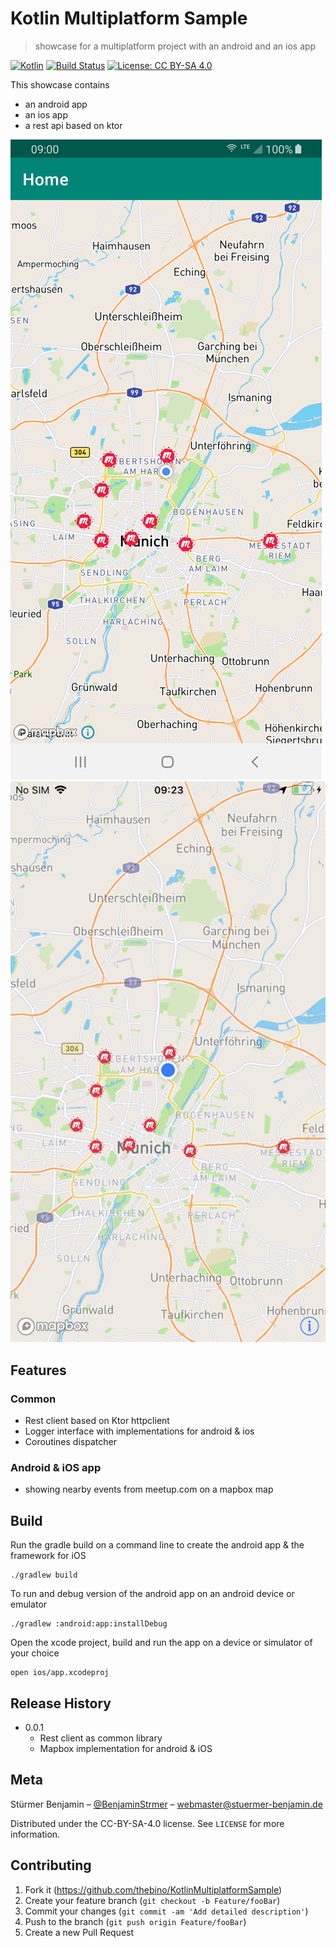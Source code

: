 # Kotlin Multiplatform Sample
> showcase for a multiplatform project with an android and an ios app

[![Kotlin](https://img.shields.io/badge/kotlin-1.0.0-blue.svg)](http://kotlinlang.org)
[![Build Status](https://img.shields.io/badge/build-passing-success.svg)](https://github.com/thebino/KotlinMultiplatformSample)
[![License: CC BY-SA 4.0](https://img.shields.io/badge/License-CC%20BY--SA%204.0-green.svg)](https://creativecommons.org/licenses/by-sa/4.0/)

This showcase contains

- an android app
- an ios app 
- a rest api based on ktor

![Android screen](https://github.com/thebino/KotlinMultiplatformSample/blob/master/github/Screen01.png)
![iOS screen](https://github.com/thebino/KotlinMultiplatformSample/blob/master/github/Screen02.png)

## Features

### Common

- Rest client based on Ktor httpclient
- Logger interface with implementations for android & ios
- Coroutines dispatcher


### Android & iOS app

- showing nearby events from meetup.com on a mapbox map


## Build

Run the gradle build on a command line to create the android app & the framework for iOS
```
./gradlew build
```

To run and debug version of the android app on an android device or emulator
```
./gradlew :android:app:installDebug
```

Open the xcode project, build and run the app on a device or simulator of your choice
```
open ios/app.xcodeproj
```



## Release History

* 0.0.1
    * Rest client as common library
    * Mapbox implementation for android & iOS

## Meta

Stürmer Benjamin – [@BenjaminStrmer](https://twitter.com/BenjaminStrmer) – webmaster@stuermer-benjamin.de

Distributed under the CC-BY-SA-4.0 license. See ``LICENSE`` for more information.

## Contributing

1. Fork it (<https://github.com/thebino/KotlinMultiplatformSample>)
2. Create your feature branch (`git checkout -b Feature/fooBar`)
3. Commit your changes (`git commit -am 'Add detailed description'`)
4. Push to the branch (`git push origin Feature/fooBar`)
5. Create a new Pull Request
